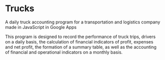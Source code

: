# Trucks
A daily truck accounting program for a transportation and logistics company made in JavaScript in Google Apps

This program is designed to record the performance of truck trips, drivers on a daily basis, the calculation of financial indicators of profit, 
expenses and net profit, the formation of a summary table, as well as the accounting of financial and operational indicators on a monthly basis.
